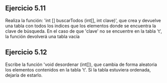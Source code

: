 ## Ejercicio 5.11
Realiza la función: 'int [] buscarTodos (int[], int clave)', que crea y devuelve una tabla con todos los indices que los elementos donde se encuentra la clave de búsqueda. En el caso de que 'clave' no se encuentre en la tabla 't', la función devolverá una tabla vacía

## Ejercicio 5.12
Escribe la función 'void desordenar (int[]), que cambia de forma aleatoria los elementos contenidos en la tabla 't'. Si la tabla estuviera ordenada, dejaría de estarlo. 
